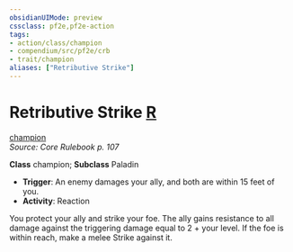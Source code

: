 ```yaml
---
obsidianUIMode: preview
cssclass: pf2e,pf2e-action
tags:
- action/class/champion
- compendium/src/pf2e/crb
- trait/champion
aliases: ["Retributive Strike"]
---
```

# Retributive Strike [R](rules/core-rulebook/chapter-9-playing-the-game.md#Actions "Reaction")
[champion](rules/traits/champion.md "Champion Class Trait")  
*Source: Core Rulebook p. 107*  

**Class** champion; **Subclass** Paladin
- **Trigger**: An enemy damages your ally, and both are within 15 feet of you.
- **Activity**: Reaction

You protect your ally and strike your foe. The ally gains resistance to all damage against the triggering damage equal to 2 + your level. If the foe is within reach, make a melee Strike against it.